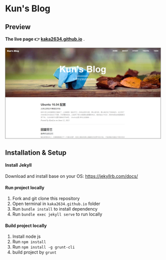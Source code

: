 # Kun's Blog


## Preview 

**The live page :point_right: [kaka2634.github.io](https://kaka2634.github.io)** .

![](/images/kun-blog.png)


## Installation & Setup

#### Install Jekyll
Download and install base on your OS: <https://jekyllrb.com/docs/>

#### Run project locally
1. Fork and git clone this repository
2. Open terminal in `kaka2634.github.io` folder 
3. Run `bundle install` to install dependency 
4. Run `bundle exec jekyll serve` to run locally

#### Build project locally
1. Install node js
2. Run `npm install`
3. Run `npm install -g grunt-cli`
4. build project by `grunt`


